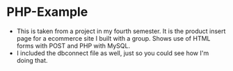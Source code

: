 # PHP-Example
- This is taken from a project in my fourth semester. It is the product insert page for a ecommerce site I built with a group. Shows use of HTML forms with POST and PHP with MySQL.
- I included the dbconnect file as well, just so you could see how I'm doing that. 
